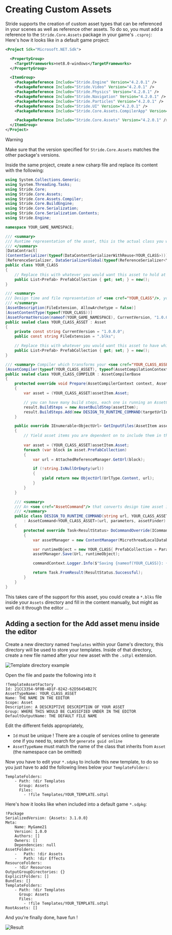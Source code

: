 # Creating Custom Assets

Stride supports the creation of custom asset types that can be referenced in your scenes as well as reference other assets.
To do so, you must add a reference to the `Stride.Core.Assets` package in your game's `.csproj`:
Here's how it looks like in a default game project:
```xml
<Project Sdk="Microsoft.NET.Sdk">

  <PropertyGroup>
    <TargetFrameworks>net8.0-windows</TargetFrameworks>
  </PropertyGroup>

  <ItemGroup>
    <PackageReference Include="Stride.Engine" Version="4.2.0.1" />
    <PackageReference Include="Stride.Video" Version="4.2.0.1" />
    <PackageReference Include="Stride.Physics" Version="4.2.0.1" />
    <PackageReference Include="Stride.Navigation" Version="4.2.0.1" />
    <PackageReference Include="Stride.Particles" Version="4.2.0.1" />
    <PackageReference Include="Stride.UI" Version="4.2.0.1" />
    <PackageReference Include="Stride.Core.Assets.CompilerApp" Version="4.2.0.1" IncludeAssets="build;buildTransitive" />

    <PackageReference Include="Stride.Core.Assets" Version="4.2.0.1" />
  </ItemGroup>
</Project>
```
>[!Warning]
> Make sure that the version specified for `Stride.Core.Assets` matches the other package's versions.

Inside the same project, create a new csharp file and replace its content with the following:
```cs
using System.Collections.Generic;
using System.Threading.Tasks;
using Stride.Core;
using Stride.Core.Assets;
using Stride.Core.Assets.Compiler;
using Stride.Core.BuildEngine;
using Stride.Core.Serialization;
using Stride.Core.Serialization.Contents;
using Stride.Engine;

namespace YOUR_GAME_NAMESPACE;

/// <summary>
/// Runtime representation of the asset, this is the actual class you would use in your scripts
/// </summary>
[DataContract]
[ContentSerializer(typeof(DataContentSerializerWithReuse<YOUR_CLASS>))]
[ReferenceSerializer, DataSerializerGlobal(typeof(ReferenceSerializer<YOUR_CLASS>), Profile = "Content")]
public class YOUR_CLASS
{
	// Replace this with whatever you would want this asset to hold at runtime
    public List<Prefab> PrefabCollection { get; set; } = new();
}

/// <summary>
/// Design time and file representation of <see cref="YOUR_CLASS"/>, you can add content here that won't be included in the build
/// </summary>
[AssetDescription(FileExtension, AllowArchetype = false)]
[AssetContentType(typeof(YOUR_CLASS))]
[AssetFormatVersion(nameof(YOUR_GAME_NAMESPACE), CurrentVersion, "1.0.0.0")]
public sealed class YOUR_CLASS_ASSET : Asset
{
    private const string CurrentVersion = "1.0.0.0";
    public const string FileExtension = ".blks";

	// Replace this with whatever you would want this asset to have while inside the gamestudio
    public List<Prefab> PrefabCollection { get; set; } = new();
}

/// <summary> Compiler which transforms your <see cref="YOUR_CLASS_ASSET"/> into <see cref="YOUR_CLASS"/> when building your game </summary>
[AssetCompiler(typeof(YOUR_CLASS_ASSET), typeof(AssetCompilationContext))]
public sealed class YOUR_CLASS_COMPILER : AssetCompilerBase
{
    protected override void Prepare(AssetCompilerContext context, AssetItem assetItem, string targetUrlInStorage, AssetCompilerResult result)
    {
        var asset = (YOUR_CLASS_ASSET)assetItem.Asset;

        // you can have many build steps, each one is running an AssetCommand
        result.BuildSteps = new AssetBuildStep(assetItem);
        result.BuildSteps.Add(new DESIGN_TO_RUNTIME_COMMAND(targetUrlInStorage, asset, assetItem.Package));
    }

    public override IEnumerable<ObjectUrl> GetInputFiles(AssetItem assetItem)
    {
        // Yield asset items you are dependent on to include them in the build 
        
        var asset = (YOUR_CLASS_ASSET)assetItem.Asset;
        foreach (var block in asset.PrefabCollection)
        {
            var url = AttachedReferenceManager.GetUrl(block);

            if (!string.IsNullOrEmpty(url))
            {
                yield return new ObjectUrl(UrlType.Content, url);
            }
        }
    }

    /// <summary>
    /// An <see cref="AssetCommand"/> that converts design time asset into runtime asset.
    /// </summary>
    public class DESIGN_TO_RUNTIME_COMMAND(string url, YOUR_CLASS_ASSET parameters, IAssetFinder assetFinder)
        : AssetCommand<YOUR_CLASS_ASSET>(url, parameters, assetFinder)
    {
        protected override Task<ResultStatus> DoCommandOverride(ICommandContext commandContext)
        {
            var assetManager = new ContentManager(MicrothreadLocalDatabases.ProviderService);

            var runtimeObject = new YOUR_CLASS{ PrefabCollection = Parameters.PrefabCollection };
            assetManager.Save(Url, runtimeObject);

            commandContext.Logger.Info($"Saving {nameof(YOUR_CLASS)}: {runtimeObject.PrefabCollection}");

            return Task.FromResult(ResultStatus.Successful);
        }
    }
}
```
This takes care of the support for this asset, you could create a `*.blks` file inside your `Assets` directory and fill in the content manually, but might as well do it through the editor ...

## Adding a section for the Add asset menu inside the editor

Create a new directory named `Templates` within your Game's directory, this directory will be used to store your templates.
Inside of that directory, create a new file named after your new asset with the `.sdtpl` extension.

![Template directory example](media/template-directory-example.png)

Open the file and paste the following into it
```
!TemplateAssetFactory
Id: 21CC3354-9F0B-4D1F-8242-62D56454B27C
AssetTypeName: YOUR_CLASS_ASSET
Name: THE NAME IN THE EDITOR
Scope: Asset
Description: A DESCRIPTIVE DESCRIPTION OF YOUR ASSET
Group: WHERE THIS WOULD BE CLASSIFIED UNDER IN THE EDITOR
DefaultOutputName: THE DEFAULT FILE NAME
```
Edit the different fields appropriately,
- `Id` must be unique ! There are a couple of services online to generate one if you need to, search for `generate guid online`
- `AssetTypeName` must match the name of the class that inherits from `Asset` (the namespace can be omitted)

Now you have to edit your `*.sdpkg` to include this new template, to do so you just have to add the following lines below your `TemplateFolders:`
```
TemplateFolders:
    - Path: !dir Templates
      Group: Assets
      Files:
        - !file Templates/YOUR_TEMPLATE.sdtpl
```
Here's how it looks like when included into a default game `*.sdpkg`:
```
!Package
SerializedVersion: {Assets: 3.1.0.0}
Meta:
    Name: MyGame21
    Version: 1.0.0
    Authors: []
    Owners: []
    Dependencies: null
AssetFolders:
    -   Path: !dir Assets
    -   Path: !dir Effects
ResourceFolders:
    - !dir Resources
OutputGroupDirectories: {}
ExplicitFolders: []
Bundles: []
TemplateFolders:
    - Path: !dir Templates
      Group: Assets
      Files:
        - !file Templates/YOUR_TEMPLATE.sdtpl
RootAssets: []
```

And you're finally done, have fun !

![Result](media/template-result.png)